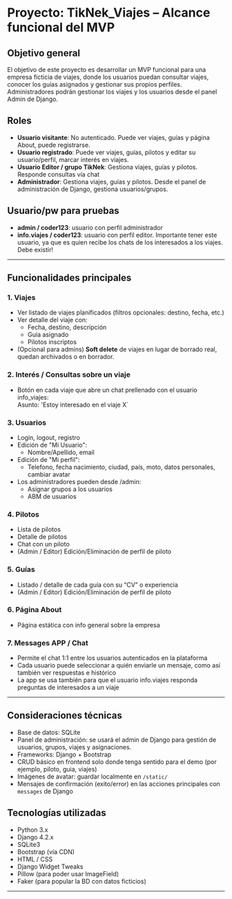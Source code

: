 # Proyecto: TikNek_Viajes – Alcance funcional del MVP

## Objetivo general
El objetivo de este proyecto es desarrollar un MVP funcional para una empresa ficticia de viajes, donde los usuarios puedan consultar viajes, conocer los guías asignados y gestionar sus propios perfiles. Administradores podrán gestionar los viajes y los usuarios desde el panel Admin de Django.

## Roles

- **Usuario visitante**: No autenticado. Puede ver viajes, guías y página About, puede registrarse.
- **Usuario registrado**: Puede ver viajes, guías, pilotos y editar su usuario/perfil, marcar interés en viajes.
- **Usuario Editor / grupo TikNek**: Gestiona viajes, guías y pilotos. Responde consultas vía chat
- **Administrador**: Gestiona viajes, guías y pilotos. Desde el panel de administración de Django, gestiona usuarios/grupos.

## Usuario/pw para pruebas

- **admin / coder123**: usuario con perfil administrador
- **info.viajes / coder123**: usuario con perfil editor. Importante tener este usuario, ya que es quien recibe los chats de los interesados a los viajes. Debe existir!

---

## Funcionalidades principales

### 1. Viajes
- Ver listado de viajes planificados (filtros opcionales: destino, fecha, etc.)
- Ver detalle del viaje con:
  - Fecha, destino, descripción
  - Guía asignado
  - Pilotos inscriptos
- (Opcional para admins) **Soft delete** de viajes en lugar de borrado real, quedan archivados o en borrador.

### 2. Interés / Consultas sobre un viaje
- Botón en cada viaje que abre un chat prellenado con el usuario info_viajes:  
  Asunto: 'Estoy interesado en el viaje X`

### 3. Usuarios
- Login, logout, registro
- Edición de "Mi Usuario":
  - Nombre/Apellido, email
- Edición de "Mi perfil":
  - Telefono, fecha nacimiento, ciudad, país, moto, datos personales, cambiar avatar
- Los administradores pueden desde /admin:
  - Asignar grupos a los usuarios
  - ABM de usuarios

### 4. Pilotos
- Lista de pilotos
- Detalle de pilotos
- Chat con un piloto
- (Admin / Editor) Edición/Eliminación de perfil de piloto


### 5. Guías
- Listado / detalle de cada guía con su “CV” o experiencia
- (Admin / Editor) Edición/Eliminación de perfil de piloto


### 6. Página About
- Página estática con info general sobre la empresa

### 7. Messages APP / Chat
- Permite el chat 1:1 entre los usuarios autenticados en la plataforma
- Cada usuario puede seleccionar a quién enviarle un mensaje, como así también ver respuestas e histórico
- La app se usa también para que el usuario info.viajes responda preguntas de interesados a un viaje

---

## Consideraciones técnicas

- Base de datos: SQLite
- Panel de administración: se usará el admin de Django para gestión de usuarios, grupos, viajes y asignaciones.
- Frameworks: Django + Bootstrap
- CRUD básico en frontend solo donde tenga sentido para el demo (por ejemplo, piloto, guia, viajes)
- Imágenes de avatar: guardar localmente en `/static/`
- Mensajes de confirmación (exito/error) en las acciones principales con `messages` de Django


## Tecnologías utilizadas

- Python 3.x
- Django 4.2.x
- SQLite3
- Bootstrap (vía CDN)
- HTML / CSS
- Django Widget Tweaks
- Pillow (para poder usar ImageField)
- Faker (para popular la BD con datos ficticios)

---
